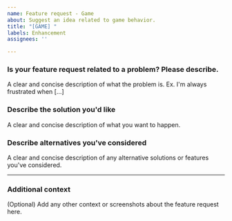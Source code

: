 ```yaml
---
name: Feature request - Game
about: Suggest an idea related to game behavior.
title: "[GAME] "
labels: Enhancement
assignees: ''

---
```


### Is your feature request related to a problem? Please describe.
A clear and concise description of what the problem is. Ex. I'm always frustrated when [...]

### Describe the solution you'd like
A clear and concise description of what you want to happen.

### Describe alternatives you've considered
A clear and concise description of any alternative solutions or features you've considered.

---

### Additional context
(Optional) Add any other context or screenshots about the feature request here.
